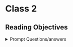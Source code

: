 # Class 2

## Reading Objectives

<details markdown="block"><summary>Prompt Questions/answers</summary>


### 1. When should you use an unordered list in your HTML document?

To present a list with items in no particular order. Like a shopping list or something.

### 2. How do you change the bullet style of unordered list items?

WIth the type attribute, it can be circle disc or square.

With CSS, you can use the `list-style-type` property to change it to square, disc, circle or none.

### 3. When should you use an ordered list vs an unorder list in your HTML document?

WHen you wnat to present items in a particular order. Like directions in a recipe.

### 4. Describe two ways you can change the numbers on list items provided by an ordered list?

the attribute `type` sets the numbering type.

a for lowercase letters
A for uppercase letters
i for lowercase Roman numerals
I for uppercase Roman numerals
1 for numbers (default

## Learn CSS

### 6. List and describe the four parts of an HTML elements box as referred to by the box model.

Content: This is the actual content of the element, such as text or images. The width and height of the content area determine the size of the element.

Padding: This is the area between the content and the border of the element. The padding helps to separate the content from the border, providing a clear visual space between the two. You can adjust the padding using CSS to change the amount of space between the content and the border.

Border: The border surrounds the content and padding of the element, adding a visual boundary and separating the element from other elements on the page. You can adjust the width, style, and color of the border using CSS.

Margin: The margin is the clear space outside the border of an element, separating it from other elements on the page. The margin helps to provide a visual separation between elements and can be adjusted using CSS to control the distance between elements.

## Learn JS

### 7. What data types can you store inside of an Array?

Numbers
Strings
Booleans
Objects
Arrays
Functions
Undefined values
Null values

### 8.Is the people array a valid JavaScript array? If so, how can I access the values stored? If not, why?

```javascript
 const people = [['pete', 32, 'librarian', null], ['Smith', 40, 'accountant', 'fishing:hiking:rock_climbing'], ['bill', null, 'artist', null]];
```

It is a valid array and yes you can access them via their indexs.

### 9. List five shorthand operators for assignment in javascript and describe what they do.

+= adds value
-= subtracts value of the right
*= multiplies
/= divides
%= calculates the remainder of dividing the value of the left by the value of the right

### 10.Read the code below and evaluate the last expression and explain what the result would be and why.

```javascript
 let a = 10;
 let b = 'dog';
 let c = false;

 // evaluate this
 (a + c) + b;

```

### 11. Describe a real world example of when a conditional statement should be used in a JavaScript program.

### 12. Give an example of when a Loop is useful in JavaScript.


</details>